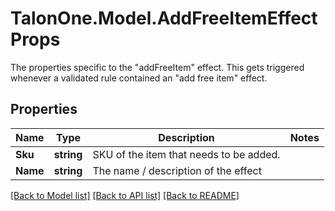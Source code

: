 # TalonOne.Model.AddFreeItemEffectProps
The properties specific to the \"addFreeItem\" effect. This gets triggered whenever a validated rule contained an \"add free item\" effect.
## Properties

Name | Type | Description | Notes
------------ | ------------- | ------------- | -------------
**Sku** | **string** | SKU of the item that needs to be added. | 
**Name** | **string** | The name / description of the effect | 

[[Back to Model list]](../README.md#documentation-for-models) [[Back to API list]](../README.md#documentation-for-api-endpoints) [[Back to README]](../README.md)


